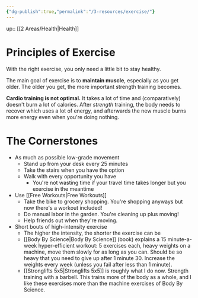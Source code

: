 ```yaml
---
{"dg-publish":true,"permalink":"/3-resources/exercise/"}
---
```


up:: [[2 Areas/Health\|Health]]

# Principles of Exercise
With the right exercise, you only need a little bit to stay healthy.

The main goal of exercise is to **maintain muscle**, especially as you get older. The older you get, the more important strength training becomes.

**Cardio training is not optimal.** It takes a lot of time and (comparatively) doesn't burn a lot of calories. After *strength* training, the body needs to recover which uses a lot of energy, and afterwards the new muscle burns more energy even when you're doing nothing.

# The Cornerstones
- As much as possible low-grade movement
	- Stand up from your desk every 25 minutes
	- Take the stairs when you have the option
	- Walk with every opportunity you have
		- You're not wasting time if your travel time takes longer but you exercise in the meantime
- Use [[Free Workouts\|Free Workouts]]
	- Take the bike to grocery shopping. You're shopping anyways but now there's a workout included!
	- Do manual labor in the garden. You're cleaning up plus moving!
	- Help friends out when they're moving.
- Short bouts of high-intensity exercise
	- The higher the intensity, the shorter the exercise can be
	- [[Body By Science\|Body By Science]] (book) explains a 15 minute-a-week hyper-efficient workout: 5 exercises each, heavy weights on a machine, move them slowly for as long as you can. Should be so heavy that you need to give up after 1 minute 30. Increase the weights every week (unless you fail after less than 1 minute).
	- [[Stronglifts 5x5\|Stronglifts 5x5]] is roughly what I do now. Strength training with a barbell. This trains more of the body as a whole, and I like these exercises more than the machine exercises of Body By Science.